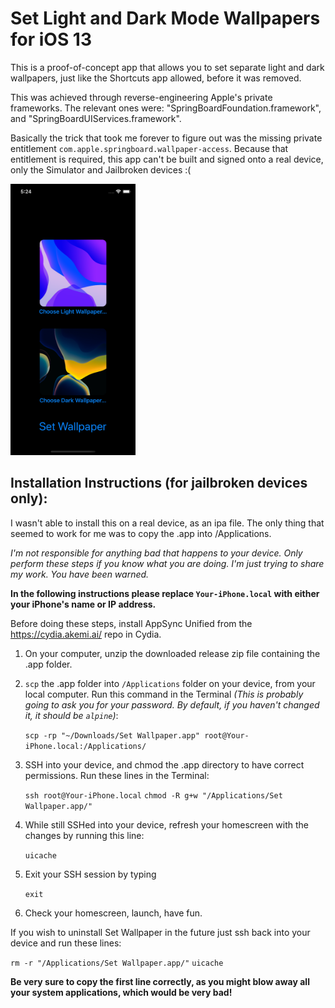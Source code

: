 # Set Light and Dark Mode Wallpapers for iOS 13

This is a proof-of-concept app that allows you to set separate light and dark wallpapers, just like the Shortcuts app allowed, before it was removed.

This was achieved through reverse-engineering Apple's private frameworks. The relevant ones were: "SpringBoardFoundation.framework", and "SpringBoardUIServices.framework".

Basically the trick that took me forever to figure out was the missing private entitlement `com.apple.springboard.wallpaper-access`. Because that entitlement is required, this app can't be built and signed onto a real device, only the Simulator and Jailbroken devices :(

<img alt="App with light and dark wallpapers ready to be set" src="Set-Wallpaper-Screenshot.png" width="200">


## Installation Instructions (for jailbroken devices only):

I wasn't able to install this on a real device, as an ipa file. The only thing that seemed to work for me was to copy the .app into /Applications.

_I'm not responsible for anything bad that happens to your device. Only perform these steps if you know what you are doing. I'm just trying to share my work. You have been warned._

**In the following instructions please replace `Your-iPhone.local` with either your iPhone's name or IP address.**

Before doing these steps, install AppSync Unified from the https://cydia.akemi.ai/ repo in Cydia.

1. On your computer, unzip the downloaded release zip file containing the .app folder.

2. `scp` the .app folder into `/Applications` folder on your device, from your local computer. Run this command in the Terminal _(This is probably going to ask you for your password. By default, if you haven't changed it, it should be `alpine`)_:
	
	`scp -rp "~/Downloads/Set Wallpaper.app" root@Your-iPhone.local:/Applications/`
	
3. SSH into your device, and chmod the .app directory to have correct permissions. Run these lines in the Terminal:

	`ssh root@Your-iPhone.local`
	`chmod -R g+w "/Applications/Set Wallpaper.app/"`
	
4. While still SSHed into your device, refresh your homescreen with the changes by running this line:

	`uicache`
	
5. Exit your SSH session by typing 
	
	`exit`
	
6. Check your homescreen, launch, have fun.

If you wish to uninstall Set Wallpaper in the future just ssh back into your device and run these lines:

  `rm -r "/Applications/Set Wallpaper.app/"`
  `uicache`
	
**Be very sure to copy the first line correctly, as you might blow away all your system applications, which would be very bad!**
